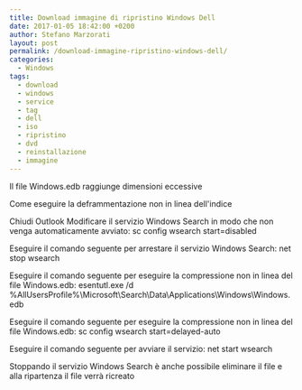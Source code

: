 ```yaml
---
title: Download immagine di ripristino Windows Dell
date: 2017-01-05 18:42:00 +0200
author: Stefano Marzorati
layout: post
permalink: /download-immagine-ripristino-windows-dell/
categories:
  - Windows
tags:
  - download
  - windows
  - service
  - tag
  - dell
  - iso
  - ripristino
  - dvd
  - reinstallazione
  - immagine
---
```

Il file Windows.edb raggiunge dimensioni eccessive

Come eseguire la deframmentazione non in linea dell'indice

Chiudi Outlook
Modificare il servizio Windows Search in modo che non venga automaticamente avviato:
sc config wsearch start=disabled

Eseguire il comando seguente per arrestare il servizio Windows Search:
net stop wsearch

Eseguire il comando seguente per eseguire la compressione non in linea del file Windows.edb:
esentutl.exe /d %AllUsersProfile%\Microsoft\Search\Data\Applications\Windows\Windows.edb

Eseguire il comando seguente per eseguire la compressione non in linea del file Windows.edb:
sc config wsearch start=delayed-auto

Eseguire il comando seguente per avviare il servizio:
net start wsearch

Stoppando il servizio Windows Search è anche possibile eliminare il file e alla ripartenza il file verrà ricreato

